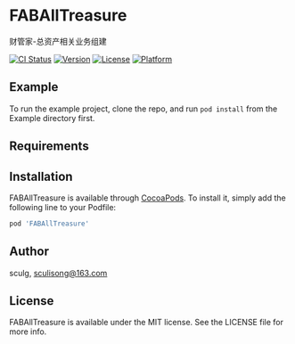 # FABAllTreasure

财管家-总资产相关业务组建

[![CI Status](https://img.shields.io/travis/sculg/FABAllTreasure.svg?style=flat)](https://travis-ci.org/sculg/FABAllTreasure)
[![Version](https://img.shields.io/cocoapods/v/FABAllTreasure.svg?style=flat)](https://cocoapods.org/pods/FABAllTreasure)
[![License](https://img.shields.io/cocoapods/l/FABAllTreasure.svg?style=flat)](https://cocoapods.org/pods/FABAllTreasure)
[![Platform](https://img.shields.io/cocoapods/p/FABAllTreasure.svg?style=flat)](https://cocoapods.org/pods/FABAllTreasure)

## Example

To run the example project, clone the repo, and run `pod install` from the Example directory first.

## Requirements

## Installation

FABAllTreasure is available through [CocoaPods](https://cocoapods.org). To install
it, simply add the following line to your Podfile:

```ruby
pod 'FABAllTreasure'
```

## Author

sculg, sculisong@163.com

## License

FABAllTreasure is available under the MIT license. See the LICENSE file for more info.
